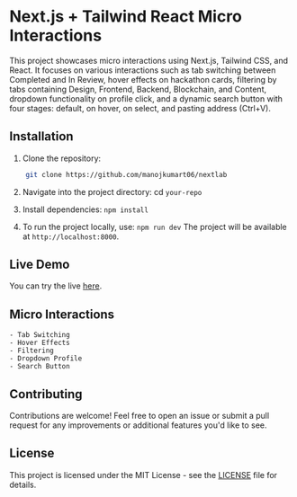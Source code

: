 # Next.js + Tailwind React Micro Interactions

This project showcases micro interactions using Next.js, Tailwind CSS, and React. It focuses on various interactions such as tab switching between Completed and In Review, hover effects on hackathon cards, filtering by tabs containing Design, Frontend, Backend, Blockchain, and Content, dropdown functionality on profile click, and a dynamic search button with four stages: default, on hover, on select, and pasting address (Ctrl+V).

## Installation

1. Clone the repository:
```bash
    git clone https://github.com/manojkumart06/nextlab
```
2. Navigate into the project directory:
    cd `your-repo`

3. Install dependencies:
    `npm install`

4. To run the project locally, use:
    `npm run dev`
    The project will be available at `http://localhost:8000`.



## Live Demo
You can try the live [here](https://nextlab-theta.vercel.app/).

## Micro Interactions

    - Tab Switching
    - Hover Effects
    - Filtering
    - Dropdown Profile
    - Search Button



## Contributing

Contributions are welcome! Feel free to open an issue or submit a pull request for any improvements or additional features you'd like to see.

## License

This project is licensed under the MIT License - see the [LICENSE](LICENSE) file for details.





